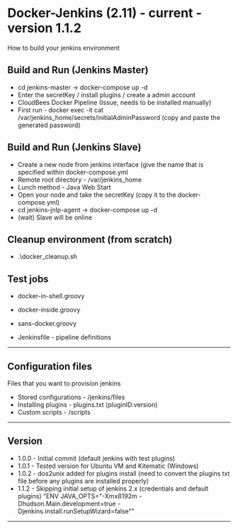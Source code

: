 # Docker-Jenkins (2.11) - current - version 1.1.2
How to build your jenkins environment

## Build and Run (Jenkins Master)

* cd jenkins-master -> docker-compose up -d
* Enter the secretKey / install plugins / create a admin account
* CloudBees Docker Pipeline (Issue, needs to be installed manually)
* First run - docker exec -it <container> cat /var/jenkins_home/secrets/initialAdminPassword (copy and paste the generated password)

## Build and Run (Jenkins Slave)

* Create a new node from jenkins interface (give the name that is specified within docker-compose.yml
* Remote root directory - /var/jenkins_home
* Lunch method - Java Web Start
* Open your node and take the secretKey (copy it to the docker-compose.yml)
* cd jenkins-jnlp-agent -> docker-compose up -d
* (wait) Slave will be online

## Cleanup environment (from scratch)
* .\docker_cleanup.sh

## Test jobs
* docker-in-shell.groovy
* docker-inside.groovy
* sans-docker.groovy

* Jenkinsfile - pipeline definitions

----

## Configuration files
Files that you want to provision jenkins

* Stored configurations - /jenkins/files
* Installing plugins - plugins.txt (pluginID:version)
* Custom scripts - /scripts

----

## Version
* 1.0.0 - Initial commit (default jenkins with test plugins)
* 1.0.1 - Tested version for Ubuntu VM and Kitematic (Windows)
* 1.0.2 - dos2unix added for plugins install (need to convert the plugins txt file before any plugins are installed properly)
* 1.1.2 - Skipping initial setup of jenkins 2.x (credentials and default plugins) "ENV JAVA_OPTS="-Xmx8192m -Dhudson.Main.development=true -Djenkins.install.runSetupWizard=false""

----